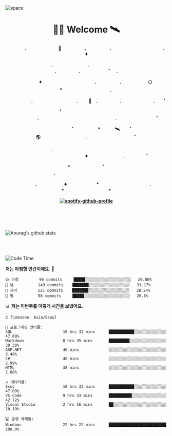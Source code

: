 ![space](https://user-images.githubusercontent.com/93513959/153272999-db6423b1-a80f-4b72-bf4c-7be2c9d6d328.png)



<h1 align="center">👨‍🚀 Welcome  🛰︎</h1>
<h4 align='center'>
<p align="center">　　　　.　　　　　　  　🌠　　　   　. 　　　　　.　　　　　　　　　　　  . 　　　 　       ✦     </p>
<p align="center">.　　　　　　　　.　　  　　　　  　 　　　　　　　　　　　.　　　　　.　　　　   　 ﾟ             　.        </p>
<p align="center">　　　　✦　　　　　  　　　　    　. 　　　　　.　　　　　　🌕　*　　　　　　　　　　  . 　　　 　            </p>
<p align="center">　　  　         　　. 　　　　   　 　　　.     　   　🚀　.　　　　　.　　　   　　　 .             　 ﾟ   </p>
<p align="center">　　ﾟ　　　　　　　　  　　　　   　 　　　　.　　　　　　　　　　　　　　　　　.   　　　            　  　　　ﾟ</p>
<p align="center"> 　　　　　　　ﾟ　　　 　　*　　   🛰︎　 　ﾟ　　　　🌎　　　　　　　　　　.　　　　　　　   　　  ﾟ          　   </p>
<p align="center">.　　　　　　　　　　  　　　　   　 　　　　　　　　　　　　 ✦　　　　　　　　.　   　　             ﾟ　  　　   </p>
<p align="center">　　　*　　　　　　  　ﾟ　　   　 　　　　.　　　　　　　　　　　　　　　　   　　            　  　　            </p>
<p align="center">　　　.　　　　　　✦  　　　　　   *　 　　　　　　　　　　.　　　　　　　*　　　　　   　              　  　*　  </p>

[![spotify-github-profile](https://spotify-github-profile.vercel.app/api/view?uid=316vepr7x7ia45xvcuqyysvtmpfe&cover_image=true&theme=novatorem&bar_color=37bac3&bar_color_cover=false)](https://spotify-github-profile.vercel.app/api/view?uid=316vepr7x7ia45xvcuqyysvtmpfe&redirect=true)

</h4>

<br>
<br>
<br>


<!--![Top Langs](https://github-readme-stats.vercel.app/api/top-langs/?username=KYJKY&layout=compact&theme=tokyonight)-->


<p align="left">

![Anurag's github stats](https://github-readme-stats.vercel.app/api?username=KYJKY&show_icons=true&theme=tokyonight)

<!--<img src="https://github-readme-stats.vercel.app/api/top-langs?username=KYJKY&show_icons=true&locale=en&layout=compact&theme=radical" alt="KYJKY" />-->
<!--<img src="https://github-readme-stats.vercel.app/api?username=KYJKY&show_icons=true&locale=en&theme=radical" alt="KYJKY" />--> <br><br></p>

<!--START_SECTION:waka-->
![Code Time](http://img.shields.io/badge/Code%20Time-964%20hrs%2050%20mins-blue)

**저는 아침형 인간이에요. 🐤** 

```text
🌞 아침         96 commits     █████░░░░░░░░░░░░░░░░░░░░   20.08% 
🌆 낮　         149 commits    ███████░░░░░░░░░░░░░░░░░░   31.17% 
🌃 저녁         135 commits    ███████░░░░░░░░░░░░░░░░░░   28.24% 
🌙 밤　         98 commits     █████░░░░░░░░░░░░░░░░░░░░   20.5%

```


📊 **저는 이번주를 이렇게 시간을 보냈어요.** 

```text
⌚︎ Timezone: Asia/Seoul

💬 프로그래밍 언어들: 
SQL                      10 hrs 32 mins      ███████████░░░░░░░░░░░░░░   47.09% 
Markdown                 8 hrs 35 mins       █████████░░░░░░░░░░░░░░░░   38.38% 
ASP.NET                  46 mins             ░░░░░░░░░░░░░░░░░░░░░░░░░   3.48% 
C#                       40 mins             ░░░░░░░░░░░░░░░░░░░░░░░░░   2.99% 
HTML                     38 mins             ░░░░░░░░░░░░░░░░░░░░░░░░░   2.88%

🔥 에디터들: 
Ssms                     10 hrs 32 mins      ███████████░░░░░░░░░░░░░░   47.09% 
VS Code                  9 hrs 33 mins       ██████████░░░░░░░░░░░░░░░   42.72% 
Visual Studio            2 hrs 16 mins       ██░░░░░░░░░░░░░░░░░░░░░░░   10.19%

💻 운영 체제들: 
Windows                  22 hrs 22 mins      █████████████████████████   100.0%

```


<!--END_SECTION:waka-->
